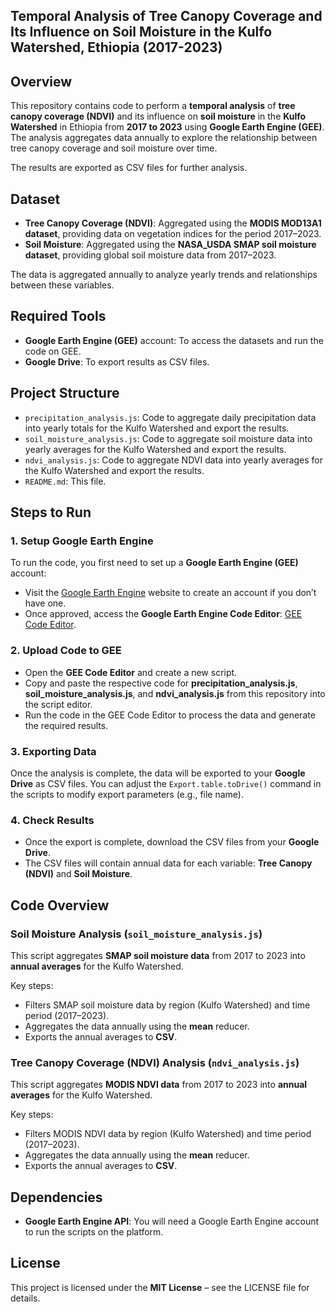 ## Temporal Analysis of Tree Canopy Coverage and Its Influence on Soil Moisture in the Kulfo Watershed, Ethiopia (2017-2023)

## Overview

This repository contains code to perform a **temporal analysis** of **tree canopy coverage (NDVI)** and its influence on **soil moisture** in the **Kulfo Watershed** in Ethiopia from **2017 to 2023** using **Google Earth Engine (GEE)**. The analysis aggregates data annually to explore the relationship between tree canopy coverage and soil moisture over time.

The results are exported as CSV files for further analysis.

## Dataset

- **Tree Canopy Coverage (NDVI)**: Aggregated using the **MODIS MOD13A1 dataset**, providing data on vegetation indices for the period 2017–2023.
- **Soil Moisture**: Aggregated using the **NASA_USDA SMAP soil moisture dataset**, providing global soil moisture data from 2017–2023.

The data is aggregated annually to analyze yearly trends and relationships between these variables.

## Required Tools

- **Google Earth Engine (GEE)** account: To access the datasets and run the code on GEE.
- **Google Drive**: To export results as CSV files.

## Project Structure

- `precipitation_analysis.js`: Code to aggregate daily precipitation data into yearly totals for the Kulfo Watershed and export the results.
- `soil_moisture_analysis.js`: Code to aggregate soil moisture data into yearly averages for the Kulfo Watershed and export the results.
- `ndvi_analysis.js`: Code to aggregate NDVI data into yearly averages for the Kulfo Watershed and export the results.
- `README.md`: This file.

## Steps to Run

### 1. Setup Google Earth Engine

To run the code, you first need to set up a **Google Earth Engine (GEE)** account:
- Visit the [Google Earth Engine](https://signup.earthengine.google.com/) website to create an account if you don’t have one.
- Once approved, access the **Google Earth Engine Code Editor**: [GEE Code Editor](https://code.earthengine.google.com/).

### 2. Upload Code to GEE

- Open the **GEE Code Editor** and create a new script.
- Copy and paste the respective code for **precipitation_analysis.js**, **soil_moisture_analysis.js**, and **ndvi_analysis.js** from this repository into the script editor.
- Run the code in the GEE Code Editor to process the data and generate the required results.

### 3. Exporting Data

Once the analysis is complete, the data will be exported to your **Google Drive** as CSV files. You can adjust the `Export.table.toDrive()` command in the scripts to modify export parameters (e.g., file name).

### 4. Check Results

- Once the export is complete, download the CSV files from your **Google Drive**.
- The CSV files will contain annual data for each variable: **Tree Canopy (NDVI)** and **Soil Moisture**.

## Code Overview

### Soil Moisture Analysis (`soil_moisture_analysis.js`)

This script aggregates **SMAP soil moisture data** from 2017 to 2023 into **annual averages** for the Kulfo Watershed.

Key steps:
- Filters SMAP soil moisture data by region (Kulfo Watershed) and time period (2017–2023).
- Aggregates the data annually using the **mean** reducer.
- Exports the annual averages to **CSV**.

### Tree Canopy Coverage (NDVI) Analysis (`ndvi_analysis.js`)

This script aggregates **MODIS NDVI data** from 2017 to 2023 into **annual averages** for the Kulfo Watershed.

Key steps:
- Filters MODIS NDVI data by region (Kulfo Watershed) and time period (2017–2023).
- Aggregates the data annually using the **mean** reducer.
- Exports the annual averages to **CSV**.

## Dependencies

- **Google Earth Engine API**: You will need a Google Earth Engine account to run the scripts on the platform.

## License

This project is licensed under the **MIT License** – see the LICENSE file for details.

